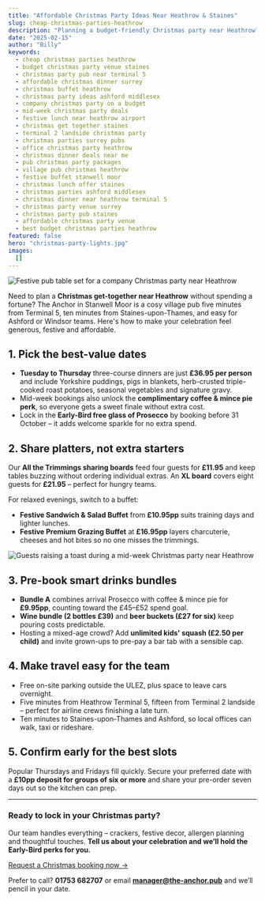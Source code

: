 ```yaml
---
title: "Affordable Christmas Party Ideas Near Heathrow & Staines"
slug: cheap-christmas-parties-heathrow
description: "Planning a budget-friendly Christmas party near Heathrow? Discover mid-week menus, buffet tips and venue perks at The Anchor in Stanwell Moor, minutes from Terminal 5 and Staines-upon-Thames."
date: "2025-02-15"
author: "Billy"
keywords:
  - cheap christmas parties heathrow
  - budget christmas party venue staines
  - christmas party pub near terminal 5
  - affordable christmas dinner surrey
  - christmas buffet heathrow
  - christmas party ideas ashford middlesex
  - company christmas party on a budget
  - mid-week christmas party deals
  - festive lunch near heathrow airport
  - christmas get together staines
  - terminal 2 landside christmas party
  - christmas parties surrey pubs
  - office christmas party heathrow
  - christmas dinner deals near me
  - pub christmas party packages
  - village pub christmas heathrow
  - festive buffet stanwell moor
  - christmas lunch offer staines
  - christmas parties ashford middlesex
  - christmas dinner near heathrow terminal 5
  - christmas party venue surrey
  - christmas party pub staines
  - affordable christmas party venue
  - best budget christmas parties heathrow
featured: false
hero: "christmas-party-lights.jpg"
images:
  []
---
```


![Festive pub table set for a company Christmas party near Heathrow](/images/events/christmas/christmas-trimmings-board.jpg)

Need to plan a **Christmas get-together near Heathrow** without spending a fortune? The Anchor in Stanwell Moor is a cosy village pub five minutes from Terminal 5, ten minutes from Staines-upon-Thames, and easy for Ashford or Windsor teams. Here's how to make your celebration feel generous, festive and affordable.

## 1. Pick the best-value dates

- **Tuesday to Thursday** three-course dinners are just **£36.95 per person** and include Yorkshire puddings, pigs in blankets, herb-crusted triple-cooked roast potatoes, seasonal vegetables and signature gravy.
- Mid-week bookings also unlock the **complimentary coffee & mince pie perk**, so everyone gets a sweet finale without extra cost.
- Lock in the **Early-Bird free glass of Prosecco** by booking before 31 October – it adds welcome sparkle for no extra spend.

## 2. Share platters, not extra starters

Our **All the Trimmings sharing boards** feed four guests for **£11.95** and keep tables buzzing without ordering individual extras. An **XL board** covers eight guests for **£21.95** – perfect for hungry teams.

For relaxed evenings, switch to a buffet:

- **Festive Sandwich & Salad Buffet** from **£10.95pp** suits training days and lighter lunches.
- **Festive Premium Grazing Buffet** at **£16.95pp** layers charcuterie, cheeses and hot bites so no one misses the trimmings.

![Guests raising a toast during a mid-week Christmas party near Heathrow](/images/events/christmas/christmas-buffet-table.jpg)

## 3. Pre-book smart drinks bundles

- **Bundle A** combines arrival Prosecco with coffee & mince pie for **£9.95pp**, counting toward the £45–£52 spend goal.
- **Wine bundle (2 bottles £39)** and **beer buckets (£27 for six)** keep pouring costs predictable.
- Hosting a mixed-age crowd? Add **unlimited kids' squash (£2.50 per child)** and invite grown-ups to pre-pay a bar tab with a sensible cap.

## 4. Make travel easy for the team

- Free on-site parking outside the ULEZ, plus space to leave cars overnight.
- Five minutes from Heathrow Terminal 5, fifteen from Terminal 2 landside – perfect for airline crews finishing a late turn.
- Ten minutes to Staines-upon-Thames and Ashford, so local offices can walk, taxi or rideshare.

## 5. Confirm early for the best slots

Popular Thursdays and Fridays fill quickly. Secure your preferred date with a **£10pp deposit for groups of six or more** and share your pre-order seven days out so the kitchen can prep.

---

### Ready to lock in your Christmas party?

Our team handles everything – crackers, festive decor, allergen planning and thoughtful touches. **Tell us about your celebration and we’ll hold the Early-Bird perks for you.**

[Request a Christmas booking now →](https://www.the-anchor.pub/christmas-parties)

Prefer to call? **01753 682707** or email **manager@the-anchor.pub** and we’ll pencil in your date.
